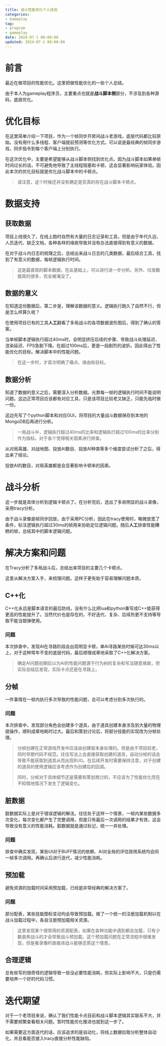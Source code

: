 ```yaml
---
title: 战斗性能优化个人经验
categories: 
- Gameplay
tag:
- program
- gameplay
date: 2024-07-1 00:00:00
updated: 2024-07-1 00:00:00
---
```


# 前言

最近在做项目的性能优化。这里把做性能优化的一些个人总结。

由于本人为gameplay程序员，主要重点也就是**战斗脚本侧**部分，不涉及到各种源码，底层优化。

<!-- more -->
# 优化目标

在这里简单介绍一下项目，作为一个帧同步开房间战斗老游戏，底层代码都比较原始，没有用什么多线程、客户端提前预测等优化方式。可以说是最经典的帧同步游戏，同步指令到每个客户端上分别执行。

在这次优化中，主要是希望能够从战斗脚本侧找到优化点。因为战斗脚本如果单帧时间过长的话，不可避免地导致了主线程阻塞和卡顿，这会显著影响玩家体验。因此本次的优化目标就是优化战斗脚本中的卡顿点。

> 请注意，这个时候还并没有确定是否真的存在战斗脚本卡顿点。

# 数据支持

## 获取数据

项目上线很久了，在线上跑时自然有大量的日志记录和工具，但是由于年代久远、人员迭代、缺乏文档，各种各样的缘故导致并没有办法直接得到有意义的数据。

在对于战斗内日志的梳理之后，总结出来战斗日志的几类数据，最后结合工具，找到了有意义的数据，每帧逻辑执行时间。

> 这是最直观的脚本数据，在此基础上，可以进行进一步分析。另外、垃圾数据真的很多，完全被淹没了。

## 数据的意义

在知道这份数据后，第二步是，理解该数据的意义。逻辑执行跑久了自然不行，但是怎么样算久呢？

在使用项目已有的工具**人工**翻看了多局战斗的各项数据波形图后，得到了确认的答案。

当单帧脚本逻辑执行超过40ms时，会明显挤压后续的步骤、导致战斗处理延迟、渲染延迟、FPS急剧下降。在超过100ms后，更是一段剧烈的波折。因此得出了性能优化的目标。解决脚本中的性能问题。

> 在这一步时，才首次明确了痛点、缘由和目标。

## 数据分析

知道了数据的意义之后，需要深入分析数据。光靠每一帧的逻辑执行时间不能说明问题。这边正常项目应该都有对应工具，只是该项目比较老又缺乏，只能先临时做一份。

这边先写了个python脚本和对应GUI，将项目的大量战斗数据保存到本地的MongoDB后再进行分析。

> 一局战斗中，逻辑执行超过40ms的比率和逻辑执行超过100ms的比率分别作为指标。对于各个觉得相关因素进行排查。

从对局英雄、对战地图、投放AI数目、投放AI种类等多个维度尝试分析了之后，得出来了结论。

投放AI的数目，对局英雄都是会显著影响卡顿率的因素。

# 战斗分析

这一步就是具体分析到逻辑卡顿点了。在分析完后，选出了多局明显的战斗录像，采用tracy分析。

由于战斗录像是帧同步回放，由于采用PC分析，因此在tracy使用时，略微放宽了条件，标注逻辑执行超过30ms的帧用来协助定位逻辑问题。随后**人工**排查性能糟糕的帧，总结其中的脚本逻辑问题。

# 解决方案和问题

在Tracy分析了多局战斗后，总结出来项目的主要几个卡顿点。

这里从解决方案入手，来梳理问题。这样子更有助于容易理解问题本质。

## C++化

C++化永远是脚本语言的最后防线，没有什么比把lua和python重写成C++能获得更高的性能提升了。当然代价也是存在的，不好迭代、复杂、后续热更不支持等导致不能当银弹使用。

### 问题

本次排查中，发现AI在寻路阶段会出现明显卡顿，单AI寻路某些时候可达30ms以上，对于这种常年不变的底层代码，最后顺理成章地采取了C++化解决方案。

> 确定AI问题初期后以为AI的性能问题源于行为树的复杂和写法随意缘故，但实际总结后发现，实际卡点还是在寻路上。

## 分帧

一件事情在一帧内执行多次导致的性能问题，总可以考虑分到多次执行的。

### 问题

本次排查中，发现部分角色会创建多个道具，由于道具创建本身涉及到大量的物理层操作，顺利成章地耗时过大。最后和策划讨论后，将部分技能的实现改为分帧处理。

> 分帧创建在正常游戏开发中应该由创建层本身处理的。但是由于项目较老，同时早期代码不规范。往往写法上会直接获取创建的道具，自动分帧的话会导致不能获取到道具从而出现BUG。在后续开发时需要保持注意，对于创建的道具的使用逻辑应该考虑作为创建后的回调。
>
> 同时，分帧对于具体细节还是需要和策划商讨的，不应该为了性能优化而在不知情地情况下发生了逻辑变化。

## 脏数据

脏数据实际上是对于错误逻辑的解法。往往处于这样一个情景，一帧内某些数据多次变化，每次变化都产生了完整调用，但是只有最后一次调用的结果才有效，这会导致没有意义的性能消耗。脏数据就是通过标记，统一一并处理。

### 问题

排查中确实发现，某些UI对于BUFF情况的依赖、AI对全局的评估效用系统均会同一帧多次调用。再确认后进行迭代，减少性能消耗。

## 预加载

避免资源的加载时间采用预加载，已经是非常经典的解决方案了。

### 问题

部分配表，某些技能图标变动均会导致预加载。做了一个统一的注册加载机制以在战斗加载过程中，各自注册预加载相关资源。

> 这里发现某个很常用的资源配表，如果在各种功能中遇到都会加载，只有少数直奔战斗的才会导致战斗预加载。这个预加载问题在正常流程中很难发现，但是看录像时直接进战斗能够还原这个情景。

## 合理逻辑

总有些写的很奇怪的逻辑导致一些没必要性能消耗，但实际上影响不大，只是仍需要培养一个好的代码习惯。

# 迭代期望

对于一个老项目来说，确认了我们性能卡点目前和战斗脚本逻辑其实联系不大，并不需要频繁查看相关问题。暂时性能优化推进也就到这一步了。

如果需要这方面迭代的话，应该追求的是自动化，将线上数据拉取分析整体自动化，并且看能否接入tracy直接分析性能缺陷。